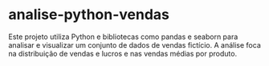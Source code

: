 # analise-python-vendas
Este projeto utiliza Python e bibliotecas como pandas e seaborn para analisar e visualizar um conjunto de dados de vendas fictício. A análise foca na distribuição de vendas e lucros e nas vendas médias por produto.
